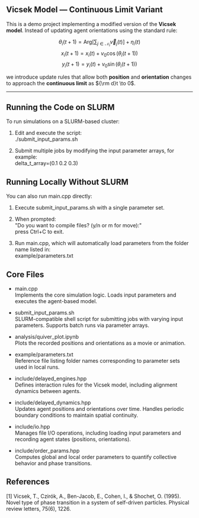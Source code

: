 
## Vicsek Model — Continuous Limit Variant

This is a demo project implementing a modified version of the **Vicsek model**. Instead of updating agent orientations using the standard rule:

$$
\theta_i(t + 1) = \text{Arg} \left[ \sum_{j \in \mathcal{N}_i} \vec{v}_j(t) \right] + \eta_i(t)
$$
$$
x_i(t+1) = x_i(t) + v_0 \cos(\theta_i(t+1))
$$
$$
y_i(t+1) = y_i(t) + v_0 \sin(\theta_i(t+1))
$$

we introduce update rules that allow both **position** and **orientation** changes to approach the **continuous limit** as  ${\rm d}t \to 0$.

<!-- $$
\frac{{\rm d}\theta_i(t)}{{\rm d}t} =  \sum_{j \in \mathcal{N}_i} J \sin\left(\theta_j(t)-\theta_i(t)\right) + \eta_i(t)
$$
$$
\frac{{\rm d}x_i(t)}{{\rm d}t} = v_0 \cos(\theta_i(t))
$$
\frac{{\rm d}y_i(t)}{{\rm d}t} = v_0 \sin(\theta_i(t))
$$ -->
---

## Running the Code on SLURM

To run simulations on a SLURM-based cluster:  
1. Edit and execute the script:  
   ./submit_input_params.sh

2. Submit multiple jobs by modifying the input parameter arrays, for example:  
    delta_t_array=(0.1 0.2 0.3)

## Running Locally Without SLURM
You can also run main.cpp directly:  
1. Execute submit_input_params.sh with a single parameter set.  
2. When prompted:  
    "Do you want to compile files? (y/n or m for move):"      
    press Ctrl+C to exit.

3. Run main.cpp, which will automatically load parameters from the folder name listed in:  
    example/parameters.txt


## Core Files
- main.cpp  
Implements the core simulation logic. Loads input parameters and executes the agent-based model.

- submit_input_params.sh  
SLURM-compatible shell script for submitting jobs with varying input parameters. Supports batch runs via parameter arrays.

- analysis/quiver_plot.ipynb  
Plots the recorded positions and orientations as a movie or animation.

- example/parameters.txt  
Reference file listing folder names corresponding to parameter sets used in local runs.

- include/delayed_engines.hpp  
Defines interaction rules for the Vicsek model, including alignment dynamics between agents.

- include/delayed_dynamics.hpp  
Updates agent positions and orientations over time. Handles periodic boundary conditions to maintain spatial continuity.

- include/io.hpp  
Manages file I/O operations, including loading input parameters and recording agent states (positions, orientations).

- include/order_params.hpp  
Computes global and local order parameters to quantify collective behavior and phase transitions.



## References
[1] Vicsek, T., Czirók, A., Ben-Jacob, E., Cohen, I., & Shochet, O. (1995). Novel type of phase transition in a system of self-driven particles. Physical review letters, 75(6), 1226.


